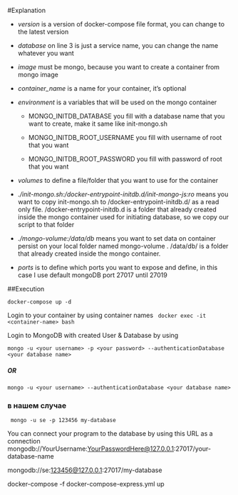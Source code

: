 #Explanation

* <i>version</i> is a version of docker-compose file format, you can change to the latest version

* <i>database</i> on line 3 is just a service name, you can change the name whatever you want

* <i>image</i> must be mongo, because you want to create a container from mongo image
* <i>container_name</i> is a name for your container, it’s optional

* <i>environment</i> is a variables that will be used on the mongo container

    * MONGO_INITDB_DATABASE you fill with a database name that you want to create, make it same like init-mongo.sh

    * MONGO_INITDB_ROOT_USERNAME you fill with username of root that you want

    * MONGO_INITDB_ROOT_PASSWORD you fill with password of root that you want
* <i>volumes</i> to define a file/folder that you want to use for the container

* <i>./init-mongo.sh:/docker-entrypoint-initdb.d/init-mongo-js:ro</i> means you want to copy init-mongo.sh to /docker-entrypoint-initdb.d/ as a read only file. /docker-entrypoint-initdb.d is a folder that already created inside the mongo container used for initiating database, so we copy our script to that folder

* <i>./mongo-volume:/data/db</i> means you want to set data on container persist on your local folder named mongo-volume . /data/db/ is a folder that already created inside the mongo container.

* <i>ports</i> is to define which ports you want to expose and define, in this case I use default mongoDB port 27017 until 27019

##Execution

``` docker-compose up -d ```

Login to your container by using container names
```  docker exec -it <container-name> bash ```

Login to MongoDB with created User & Database by using

``` mongo -u <your username> -p <your password> --authenticationDatabase <your database name> ```
##### OR ######
``` mongo -u <your username> --authenticationDatabase <your database name> ```

### в нашем случае

```  mongo -u se -p 123456 my-database ```
 

You can connect your program to the database by using this URL as a connection mongodb://YourUsername:YourPasswordHere@127.0.0.1:27017/your-database-name


mongodb://se:123456@127.0.0.1:27017/my-database


 docker-compose -f  docker-compose-express.yml  up

